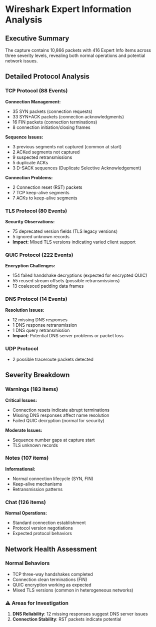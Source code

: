 # Wireshark Expert Information Analysis

## Executive Summary
The capture contains 10,866 packets with 416 Expert Info items across three severity levels, revealing both normal operations and potential network issues.

## Detailed Protocol Analysis

### TCP Protocol (88 Events)
**Connection Management:**
- 35 SYN packets (connection requests)
- 33 SYN+ACK packets (connection acknowledgments)
- 16 FIN packets (connection terminations)
- 8 connection initiation/closing frames

**Sequence Issues:**
- 3 previous segments not captured (common at start)
- 2 ACKed segments not captured
- 9 suspected retransmissions
- 5 duplicate ACKs
- 3 D-SACK sequences (Duplicate Selective Acknowledgement)

**Connection Problems:**
- 2 Connection reset (RST) packets
- 7 TCP keep-alive segments
- 7 ACKs to keep-alive segments

### TLS Protocol (80 Events)
**Security Observations:**
- 75 deprecated version fields (TLS legacy versions)
- 5 ignored unknown records
- **Impact**: Mixed TLS versions indicating varied client support

### QUIC Protocol (222 Events)
**Encryption Challenges:**
- 154 failed handshake decryptions (expected for encrypted QUIC)
- 55 reused stream offsets (possible retransmissions)
- 13 coalesced padding data frames

### DNS Protocol (14 Events)
**Resolution Issues:**
- 12 missing DNS responses
- 1 DNS response retransmission
- 1 DNS query retransmission
- **Impact**: Potential DNS server problems or packet loss

### UDP Protocol
- 2 possible traceroute packets detected

## Severity Breakdown

###  Warnings (183 items)
**Critical Issues:**
- Connection resets indicate abrupt terminations
- Missing DNS responses affect name resolution
- Failed QUIC decryption (normal for security)

**Moderate Issues:**
- Sequence number gaps at capture start
- TLS unknown records

###  Notes (107 items)
**Informational:**
- Normal connection lifecycle (SYN, FIN)
- Keep-alive mechanisms
- Retransmission patterns

###  Chat (126 items)
**Normal Operations:**
- Standard connection establishment
- Protocol version negotiations
- Expected protocol behaviors

## Network Health Assessment

###  Normal Behaviors
- TCP three-way handshakes completed
- Connection clean terminations (FIN)
- QUIC encryption working as expected
- Mixed TLS versions (common in heterogeneous networks)

### ⚠️ Areas for Investigation
1. **DNS Reliability**: 12 missing responses suggest DNS server issues
2. **Connection Stability**: RST packets indicate potential
